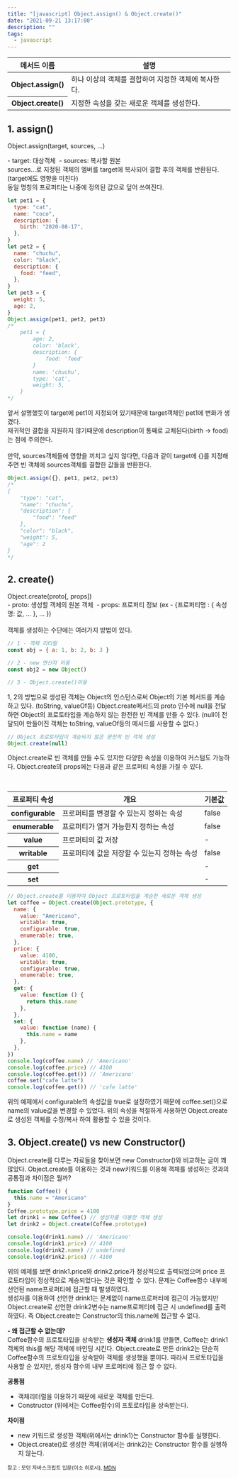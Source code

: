 ```yaml
---
title: "[javascript] Object.assign() & Object.create()"
date: "2021-09-21 13:17:00"
description: ""
tags:
  - javascript
---
```


<table>
    <thead>
        <tr>
            <th>메서드 이름</th>
            <th>설명</th>
        </tr>
    </thead>
    <tbody>
        <tr>
            <th>Object.assign()</th>
            <td>하나 이상의 객체를 결합하여 지정한 객체에 복사한다.</td>
        </tr>
        <tr>
            <th>Object.create()</th>
            <td>지정한 속성을 갖는 새로운 객체를 생성한다. </td>
        </tr>
    </tbody>
</table>

## 1. assign()

<div class="blockquote">
    Object.assign(target, sources, ...)
</div>  
<p>-&nbsp;target: 대상객체 &nbsp;-&nbsp;sources: 복사할 원본 <br>
sources...로 지정된 객체의 멤버를 target에 복사되어 결합 후의 객체를 반환된다. (target에도 영향을 미친다)<br>
동일 명칭의 프로퍼티는 나중에 정의된 값으로 덮어 쓰여진다.</p>

```js
let pet1 = {
  type: "cat",
  name: "coco",
  description: {
    birth: "2020-08-17",
  },
}
let pet2 = {
  name: "chuchu",
  color: "black",
  description: {
    food: "feed",
  },
}
let pet3 = {
  weight: 5,
  age: 2,
}
Object.assign(pet1, pet2, pet3)
/* 
    pet1 = {
        age: 2,
        color: 'black',
        description: {  
            food: 'feed' 
        }
        name: 'chuchu',
        type: 'cat',
        weight: 5,
    }
*/
```

앞서 설명했듯이 target에 pet1이 지정되어 있기때문에 target객체인 pet1에 변화가 생겼다. <br>
재귀적인 결합을 지원하지 않기때문에 description이 통째로 교체된다(birth → food)는 점에 주의한다.<br><br>
만약, sources객체들에 영향을 끼치고 싶지 않다면, 다음과 같이 target에 {}를 지정해주면 빈 객체에 sources객체를 결합한 값들을 반환한다.

```js
Object.assign({}, pet1, pet2, pet3)
/*
{
    "type": "cat",
    "name": "chuchu",
    "description": {
        "food": "feed"
    },
    "color": "black",
    "weight": 5,
    "age": 2
}
*/
```

## 2. create()

<div class="blockquote">
    Object.create(proto[, props])
</div>  
-&nbsp;proto: 생성할 객체의 원본 객체 &nbsp;-&nbsp;props: 프로퍼티 정보 (ex - {프로퍼티명 : { 속성명: 값, ... }, ... }) <br><br>
객체를 생성하는 수단에는 여러가지 방법이 있다.

```js
// 1 - 객체 리터럴
const obj = { a: 1, b: 2, b: 3 }

// 2 - new 연산자 이용
const obj2 = new Object()

// 3 - Object.create()이용
```

1, 2의 방법으로 생성된 객체는 Object의 인스턴스로써 Object의 기본 메서드를 계승하고 있다. (toString, valueOf등) Object.create메서드의 proto 인수에 null을 전달하면 Object의 프로토타입을 계승하지 않는 완전한 빈 객체를 만들 수 있다. (null이 전달되어 만들어진 객체는 toString, valueOf등의 메서드를 사용할 수 없다.)

```js
// Object 프로토타입이 계승되지 않은 완전히 빈 객체 생성
Object.create(null)
```

<p>Object.create로 빈 객체를 만들 수도 있지만 다양한 속성을 이용하여 커스텀도 가능하다. Object.create의 props에는 다음과 같은 프로퍼티 속성을 가질 수 있다.</p> <br>

<table>
    <thead>
        <tr>
            <th>프로퍼티 속성</th>
            <th>개요</th>
            <th>기본값</th>
        </tr>
    </thead>
    <tbody>
        <tr>
            <th>configurable</th>
            <td>프로퍼티를 변경할 수 있는지 정하는 속성</td>
            <td>false</td>
        </tr>
        <tr>
            <th>enumerable</th>
            <td>프로퍼티가 열거 가능한지 정하는 속성</td>
            <td>false</td>
        </tr>
        <tr>
            <th>value</th>
            <td>프로퍼티의 값 저장</td>
            <td>-</td>
        </tr>
        <tr>
            <th>writable
            </th>
            <td>프로퍼티에 값을 저장할 수 있는지 정하는 속성</td>
            <td>false</td>
        </tr>
        <tr>
            <th>get
            </th>
            <td></td>
            <td>-</td>
        </tr>
        <tr>
            <th>set
            </th>
            <td></td>
            <td>-</td>
        </tr>
    </tbody>
</table>

```js
// Object.create를 이용하여 Object 프로토타입을 계승한 새로운 객체 생성
let coffee = Object.create(Object.prototype, {
  name: {
    value: "Americano",
    writable: true,
    configurable: true,
    enumerable: true,
  },
  price: {
    value: 4100,
    writable: true,
    configurable: true,
    enumerable: true,
  },
  get: {
    value: function () {
      return this.name
    },
  },
  set: {
    value: function (name) {
      this.name = name
    },
  },
})
console.log(coffee.name) // 'Americano'
console.log(coffee.price) // 4100
console.log(coffee.get()) // 'Americano'
coffee.set("cafe latte")
console.log(coffee.get()) // 'cafe latte'
```

위의 예제에서 configurable의 속성값을 true로 설정하였기 때문에 coffee.set()으로 name의 value값을 변경할 수 있었다. 위의 속성을 적절하게 사용하면 Object.create로 생성된 객체를 수정/복사 하여 활용할 수 있을 것이다.

## 3. Object.create() vs new Constructor()

Object.create를 다루는 자료들을 찾아보면 new Constructor()와 비교하는 글이 꽤 많았다. Object.create를 이용하는 것과 new키워드를 이용해 객체를 생성하는 것과의 공통점과 차이점은 뭘까?

```js
function Coffee() {
  this.name = "Americano"
}
Coffee.prototype.price = 4100
let drink1 = new Coffee() // 생성자를 이용한 객체 생성
let drink2 = Object.create(Coffee.prototype)

console.log(drink1.name) // 'Americano'
console.log(drink1.price) // 4100
console.log(drink2.name) // undefined
console.log(drink2.price) // 4100
```

위의 예제를 보면 drink1.price와 drink2.price가 정상적으로 출력되었으며 price 프로토타입이 정상적으로 계승되었다는 것은 확인할 수 있다. 문제는 Coffee함수 내부에 선언된 name프로퍼티에 접근할 때 발생하였다. <br>
생성자를 이용하여 선언한 drink1는 문제없이 name프로퍼티에 접근이 가능했지만 Object.create로 선언한 drink2변수는 name프로퍼티에 접근 시 undefined를 출력하였다. 즉 Object.create는 Constructor의 this.name에 접근할 수 없다.

**- 왜 접근할 수 없는데?** <br>
Coffee함수의 프로토타입을 상속받는 **생성자 객체** drink1를 만들면, Coffee는 drink1 객체의 this를 해당 객체에 바인딩 시킨다. Object.create로 만든 drink2는 단순히 Coffee함수의 프로토타입을 상속받아 객체를 생성했을 뿐이다. 따라서 프로토타입을 사용할 순 있지만, 생성자 함수의 내부 프로퍼티에 접근 할 수 없다. <br>

**공통점**

- 객체리터럴을 이용하기 때문에 새로운 객체를 만든다.
- Constructor (위에서는 Coffee함수)의 프토로타입을 상속받는다.

**차이점**

- new 키워드로 생성한 객체(위에서는 drink1)는 Constructor 함수를 실행한다.
- Object.create()로 생성한 객체(위에서는 drink2)는 Constructor 함수를 실행하지 않는다.

<small class="from add">참고 : 모던 자바스크립트 입문(이소 히로시), <a href="https://developer.mozilla.org/ko/" target="_blank">MDN</a></small>
